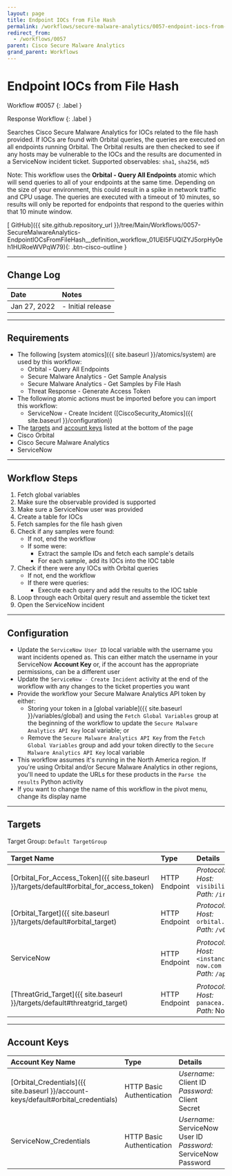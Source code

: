 ```yaml
---
layout: page
title: Endpoint IOCs from File Hash
permalink: /workflows/secure-malware-analytics/0057-endpoint-iocs-from-file-hash
redirect_from:
  - /workflows/0057
parent: Cisco Secure Malware Analytics
grand_parent: Workflows
---
```


# Endpoint IOCs from File Hash
<div markdown="1">
Workflow #0057
{: .label }

Response Workflow
{: .label }
</div>

Searches Cisco Secure Malware Analytics for IOCs related to the file hash provided. If IOCs are found with Orbital queries, the queries are executed on all endpoints running Orbital. The Orbital results are then checked to see if any hosts may be vulnerable to the IOCs and the results are documented in a ServiceNow incident ticket. Supported observables: `sha1`, `sha256`, `md5`

Note: This workflow uses the **Orbital - Query All Endpoints** atomic which will send queries to all of your endpoints at the same time. Depending on the size of your environment, this could result in a spike in network traffic and CPU usage. The queries are executed with a timeout of 10 minutes, so results will only be reported for endpoints that respond to the queries within that 10 minute window.

[<i class="fab fa-github"></i> GitHub]({{ site.github.repository_url }}/tree/Main/Workflows/0057-SecureMalwareAnalytics-EndpointIOCsFromFileHash__definition_workflow_01UEI5FUQIZYJ5orpHy0eh1HURoeWVPqW79){: .btn-cisco-outline }

---

## Change Log

| Date | Notes |
|:-----|:------|
| Jan 27, 2022 | - Initial release |

---

## Requirements
* The following [system atomics]({{ site.baseurl }}/atomics/system) are used by this workflow:
	* Orbital - Query All Endpoints
	* Secure Malware Analytics - Get Sample Analysis
	* Secure Malware Analytics - Get Samples by File Hash
	* Threat Response - Generate Access Token
* The following atomic actions must be imported before you can import this workflow:
	* ServiceNow - Create Incident ([CiscoSecurity_Atomics]({{ site.baseurl }}/configuration))
* The [targets](#targets) and [account keys](#account-keys) listed at the bottom of the page
* Cisco Orbital
* Cisco Secure Malware Analytics
* ServiceNow

---

## Workflow Steps
1. Fetch global variables
1. Make sure the observable provided is supported
1. Make sure a ServiceNow user was provided
1. Create a table for IOCs
1. Fetch samples for the file hash given
1. Check if any samples were found:
	* If not, end the workflow
	* If some were:
		* Extract the sample IDs and fetch each sample's details
		* For each sample, add its IOCs into the IOC table
1. Check if there were any IOCs with Orbital queries
	* If not, end the workflow
	* If there were queries:
		* Execute each query and add the results to the IOC table
1. Loop through each Orbital query result and assemble the ticket text
1. Open the ServiceNow incident

---

## Configuration
* Update the `ServiceNow User ID` local variable with the username you want incidents opened as. This can either match the username in your ServiceNow **Account Key** or, if the account has the appropriate permissions, can be a different user
* Update the `ServiceNow - Create Incident` activity at the end of the workflow with any changes to the ticket properties you want
* Provide the workflow your Secure Malware Analytics API token by either:
	* Storing your token in a [global variable]({{ site.baseurl }}/variables/global) and using the `Fetch Global Variables` group at the beginning of the workflow to update the `Secure Malware Analytics API Key` local variable; or
	* Remove the `Secure Malware Analytics API Key` from the `Fetch Global Variables` group and add your token directly to the `Secure Malware Analytics API Key` local variable
* This workflow assumes it's running in the North America region. If you're using Orbital and/or Secure Malware Analytics in other regions, you'll need to update the URLs for these products in the `Parse the results` Python activity
* If you want to change the name of this workflow in the pivot menu, change its display name

---

## Targets
Target Group: `Default TargetGroup`

| Target Name | Type | Details | Account Keys | Notes |
|:------------|:-----|:--------|:-------------|:------|
| [Orbital_For_Access_Token]({{ site.baseurl }}/targets/default#orbital_for_access_token) | HTTP Endpoint | _Protocol:_ `HTTPS`<br />_Host:_ `visibility.amp.cisco.com`<br />_Path:_ `/iroh` | Orbital_Credentials | Created by default |
| [Orbital_Target]({{ site.baseurl }}/targets/default#orbital_target) | HTTP Endpoint | _Protocol:_ `HTTPS`<br />_Host:_ `orbital.amp.cisco.com`<br />_Path:_ `/v0` | None | Created by default |
| ServiceNow | HTTP Endpoint | _Protocol:_ `HTTPS`<br />_Host:_ `<instance>.service-now.com`<br />_Path:_ `/api` | ServiceNow_Credentials | Be sure to use your instance URL |
| [ThreatGrid_Target]({{ site.baseurl }}/targets/default#threatgrid_target) | HTTP Endpoint | _Protocol:_ `HTTPS`<br />_Host:_ `panacea.threatgrid.com`<br />_Path:_ None | None | Created by default |

---

## Account Keys

| Account Key Name | Type | Details | Notes |
|:-----------------|:-----|:--------|:------|
| [Orbital_Credentials]({{ site.baseurl }}/account-keys/default#orbital_credentials) | HTTP Basic Authentication | _Username:_ Client ID<br />_Password:_ Client Secret | Created by default |
| ServiceNow_Credentials | HTTP Basic Authentication | _Username:_ ServiceNow User ID<br />_Password:_ ServiceNow Password | |
